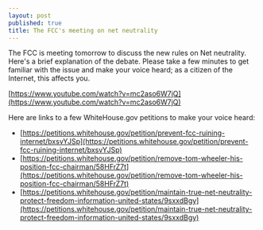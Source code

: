 ```yaml
---
layout: post
published: true
title: The FCC's meeting on net neutrality
---
```

The FCC is meeting tomorrow to discuss the new rules on Net neutrality. Here's a brief explanation of the debate. Please take a few minutes to get familiar with the issue and make your voice heard; as a citizen of the Internet, this affects you.

[https://www.youtube.com/watch?v=mc2aso6W7jQ](https://www.youtube.com/watch?v=mc2aso6W7jQ)

Here are links to a few WhiteHouse.gov petitions to make your voice heard:

* [https://petitions.whitehouse.gov/petition/prevent-fcc-ruining-internet/bxsvYJSp](https://petitions.whitehouse.gov/petition/prevent-fcc-ruining-internet/bxsvYJSp)
* [https://petitions.whitehouse.gov/petition/remove-tom-wheeler-his-position-fcc-chairman/58HFrZ7t](https://petitions.whitehouse.gov/petition/remove-tom-wheeler-his-position-fcc-chairman/58HFrZ7t)
* [https://petitions.whitehouse.gov/petition/maintain-true-net-neutrality-protect-freedom-information-united-states/9sxxdBgy](https://petitions.whitehouse.gov/petition/maintain-true-net-neutrality-protect-freedom-information-united-states/9sxxdBgy)
